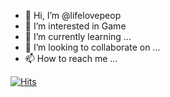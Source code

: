 - 👋 Hi, I’m @lifelovepeop
- 🏫 I’m interested in Game
- 🌱 I’m currently learning ...
- 💞️ I’m looking to collaborate on ...
- 📫 How to reach me ...

[![Hits](https://hits.seeyoufarm.com/api/count/incr/badge.svg?url=https%3A%2F%2Fgithub.com%2Flifelovepeop&count_bg=%23FF12C4&title_bg=%233B1EB4&icon=&icon_color=%23E7E7E7&title=hits&edge_flat=false)](https://hits.seeyoufarm.com)

<!---
lifelovepeop/lifelovepeop is a ✨ special ✨ repository because its `README.md` (this file) appears on your GitHub profile.
You can click the Preview link to take a look at your changes.
--->
